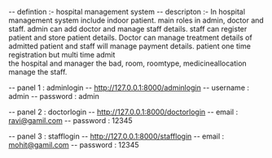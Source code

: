 -- defintion :- hospital management system
-- descripton :- In hospital management system include indoor patient. main roles in admin, doctor and staff. admin can add      doctor and manage staff details. staff can register patient and store patient details. Doctor can manage treatment           details of admitted patient and staff will manage payment details. patient one time registration but multi time admit    
    the hospital and manager the bad, room, roomtype, medicineallocation manage the staff.  
   

-- panel 1 : adminlogin 
-- http://127.0.0.1:8000/adminlogin
-- username : admin
-- password : admin

-- panel 2 : doctorlogin
-- http://127.0.0.1:8000/doctorlogin
-- email : ravi@gamil.com
-- password : 12345

-- panel 3 : stafflogin
-- http://127.0.0.1:8000/stafflogin
-- email : mohit@gamil.com
-- password : 12345  


